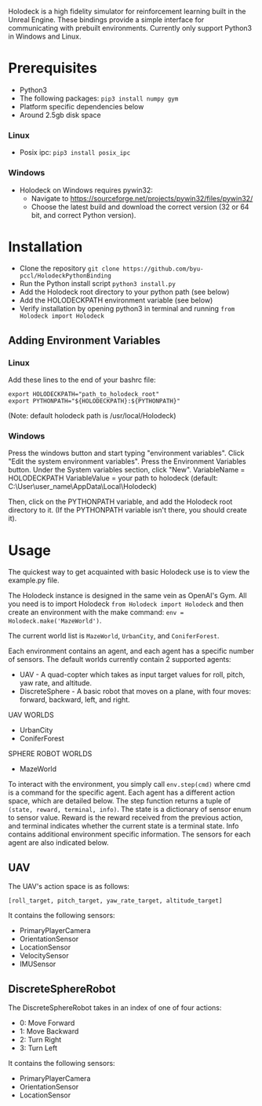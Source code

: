 Holodeck is a high fidelity simulator for reinforcement learning built in the Unreal Engine.
These bindings provide a simple interface for communicating with prebuilt environments.
Currently only support Python3 in Windows and Linux.


# Prerequisites
* Python3
* The following packages: `pip3 install numpy gym`
* Platform specific dependencies below
* Around 2.5gb disk space

### Linux
* Posix ipc: `pip3 install posix_ipc`

### Windows
* Holodeck on Windows requires pywin32:
  * Navigate to https://sourceforge.net/projects/pywin32/files/pywin32/
  * Choose the latest build and download the correct version (32 or 64 bit, and correct Python version).

# Installation
* Clone the repository `git clone https://github.com/byu-pccl/HolodeckPythonBinding`
* Run the Python install script `python3 install.py`
* Add the Holodeck root directory to your python path (see below)
* Add the HOLODECKPATH environment variable (see below)
* Verify installation by opening python3 in terminal and running `from Holodeck import Holodeck`

## Adding Environment Variables
### Linux
Add these lines to the end of your bashrc file:
```
export HOLODECKPATH="path_to_holodeck_root"
export PYTHONPATH="${HOLODECKPATH}:${PYTHONPATH}"
```
(Note: default holodeck path is /usr/local/Holodeck)

### Windows
Press the windows button and start typing "environment variables". Click "Edit the system environment variables".
Press the Environment Variables button.
Under the System variables section, click "New".
VariableName = HOLODECKPATH
VariableValue = your path to holodeck (default: C:\User\user_name\AppData\Local\Holodeck)

Then, click on the PYTHONPATH variable, and add the Holodeck root directory to it.
(If the PYTHONPATH variable isn't there, you should create it).

# Usage
The quickest way to get acquainted with basic Holodeck use is to view the example.py file.

The Holodeck instance is designed in the same vein as OpenAI's Gym.
All you need is to import Holodeck `from Holodeck import Holodeck` and then create an environment with the make command:
`env = Holodeck.make('MazeWorld')`.

The current world list is `MazeWorld`, `UrbanCity`, and `ConiferForest`.

Each environment contains an agent, and each agent has a specific number of sensors.
The default worlds currently contain 2 supported agents:
* UAV - A quad-copter which takes as input target values for roll, pitch, yaw rate, and altitude.
* DiscreteSphere - A basic robot that moves on a plane, with four moves: forward, backward, left, and right.

UAV WORLDS
* UrbanCity
* ConiferForest

SPHERE ROBOT WORLDS
* MazeWorld

To interact with the environment, you simply call `env.step(cmd)` where cmd is a command for the specific agent.
Each agent has a different action space, which are detailed below.
The step function returns a tuple of `(state, reward, terminal, info)`.
The state is a dictionary of sensor enum to sensor value.
Reward is the reward received from the previous action, and terminal indicates whether the current state is a terminal state.
Info contains additional environment specific information.
The sensors for each agent are also indicated below.

## UAV
The UAV's action space is as follows:
```
[roll_target, pitch_target, yaw_rate_target, altitude_target]
```
It contains the following sensors:
* PrimaryPlayerCamera
* OrientationSensor
* LocationSensor
* VelocitySensor
* IMUSensor


## DiscreteSphereRobot
The DiscreteSphereRobot takes in an index of one of four actions:
* 0: Move Forward
* 1: Move Backward
* 2: Turn Right
* 3: Turn Left

It contains the following sensors:
* PrimaryPlayerCamera
* OrientationSensor
* LocationSensor

